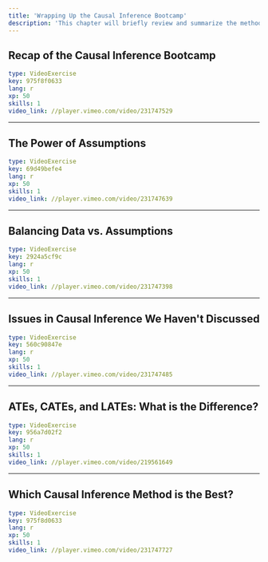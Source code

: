 ```yaml
---
title: 'Wrapping Up the Causal Inference Bootcamp'
description: 'This chapter will briefly review and summarize the methods and arguments for the different causal inference methods covered across the Bootcamp'
---
```


## Recap of the Causal Inference Bootcamp

```yaml
type: VideoExercise
key: 975f8f0633
lang: r
xp: 50
skills: 1
video_link: //player.vimeo.com/video/231747529
```


---

## The Power of Assumptions

```yaml
type: VideoExercise
key: 69d49befe4
lang: r
xp: 50
skills: 1
video_link: //player.vimeo.com/video/231747639
```



---

## Balancing Data vs. Assumptions

```yaml
type: VideoExercise
key: 2924a5cf9c
lang: r
xp: 50
skills: 1
video_link: //player.vimeo.com/video/231747398
```



---

## Issues in Causal Inference We Haven't Discussed

```yaml
type: VideoExercise
key: 560c90847e
lang: r
xp: 50
skills: 1
video_link: //player.vimeo.com/video/231747485
```



---

## ATEs, CATEs, and LATEs: What is the Difference?

```yaml
type: VideoExercise
key: 956a7d02f2
lang: r
xp: 50
skills: 1
video_link: //player.vimeo.com/video/219561649
```



---

## Which Causal Inference Method is the Best?

```yaml
type: VideoExercise
key: 975f8d0633
lang: r
xp: 50
skills: 1
video_link: //player.vimeo.com/video/231747727
```
